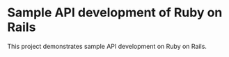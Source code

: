 # Sample API development of Ruby on Rails 

This project demonstrates sample API development on Ruby on Rails.
